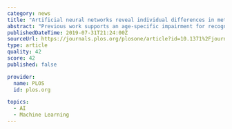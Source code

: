 ```yaml
---
category: news
title: "Artificial neural networks reveal individual differences in metacognitive monitoring of memory"
abstract: "Previous work supports an age-specific impairment for recognition memory of pairs of words and other stimuli. The present study tested the generalization of an associative deficit across word, name, and nonword stimulus types in younger and older adults."
publishedDateTime: 2019-07-31T21:24:00Z
sourceUrl: https://journals.plos.org/plosone/article?id=10.1371%2Fjournal.pone.0220526
type: article
quality: 42
score: 42
published: false

provider:
  name: PLOS
  id: plos.org

topics:
  - AI
  - Machine Learning
---
```

